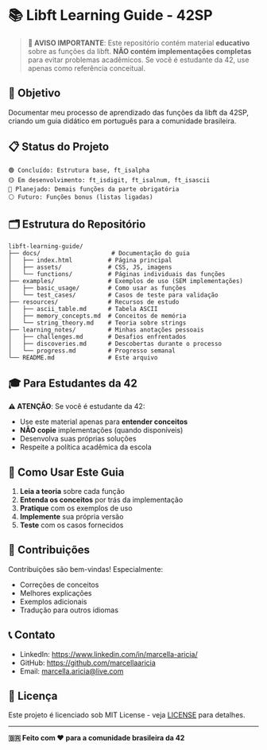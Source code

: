 # 📚 Libft Learning Guide - 42SP

> **🚨 AVISO IMPORTANTE**: Este repositório contém material **educativo** sobre as funções da libft. **NÃO contém implementações completas** para evitar problemas acadêmicos. Se você é estudante da 42, use apenas como referência conceitual.

## 🎯 Objetivo

Documentar meu processo de aprendizado das funções da libft da 42SP, criando um guia didático em português para a comunidade brasileira.

## 📋 Status do Projeto

```
🟢 Concluído: Estrutura base, ft_isalpha
🟡 Em desenvolvimento: ft_isdigit, ft_isalnum, ft_isascii
🔴 Planejado: Demais funções da parte obrigatória
⚪ Futuro: Funções bonus (listas ligadas)
```

## 🗂️ Estrutura do Repositório

```
libft-learning-guide/
├── docs/                    # Documentação do guia
│   ├── index.html          # Página principal
│   ├── assets/             # CSS, JS, imagens
│   └── functions/          # Páginas individuais das funções
├── examples/               # Exemplos de uso (SEM implementações)
│   ├── basic_usage/        # Como usar as funções
│   └── test_cases/         # Casos de teste para validação
├── resources/              # Recursos de estudo
│   ├── ascii_table.md      # Tabela ASCII
│   ├── memory_concepts.md  # Conceitos de memória
│   └── string_theory.md    # Teoria sobre strings
├── learning_notes/         # Minhas anotações pessoais
│   ├── challenges.md       # Desafios enfrentados
│   ├── discoveries.md      # Descobertas durante o processo
│   └── progress.md         # Progresso semanal
└── README.md               # Este arquivo
```

## 🎓 Para Estudantes da 42

**⚠️ ATENÇÃO**: Se você é estudante da 42:
- Use este material apenas para **entender conceitos**
- **NÃO copie** implementações (quando disponíveis)
- Desenvolva suas próprias soluções
- Respeite a política acadêmica da escola

## 📖 Como Usar Este Guia

1. **Leia a teoria** sobre cada função
2. **Entenda os conceitos** por trás da implementação
3. **Pratique** com os exemplos de uso
4. **Implemente** sua própria versão
5. **Teste** com os casos fornecidos

## 🤝 Contribuições

Contribuições são bem-vindas! Especialmente:
- Correções de conceitos
- Melhores explicações
- Exemplos adicionais
- Tradução para outros idiomas

## 📞 Contato

- LinkedIn: https://www.linkedin.com/in/marcella-aricia/
- GitHub: https://github.com/marcellaaricia
- Email: marcella.aricia@live.com

## 📜 Licença

Este projeto é licenciado sob MIT License - veja [LICENSE](LICENSE) para detalhes.

---

**🇧🇷 Feito com ❤️ para a comunidade brasileira da 42**
